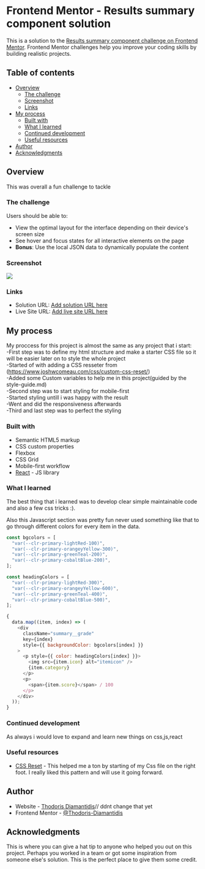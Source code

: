 # Frontend Mentor - Results summary component solution

This is a solution to the [Results summary component challenge on Frontend Mentor](https://www.frontendmentor.io/challenges/results-summary-component-CE_K6s0maV). Frontend Mentor challenges help you improve your coding skills by building realistic projects.

## Table of contents

- [Overview](#overview)
  - [The challenge](#the-challenge)
  - [Screenshot](#screenshot)
  - [Links](#links)
- [My process](#my-process)
  - [Built with](#built-with)
  - [What I learned](#what-i-learned)
  - [Continued development](#continued-development)
  - [Useful resources](#useful-resources)
- [Author](#author)
- [Acknowledgments](#acknowledgments)

## Overview

This was overall a fun challenge to tackle

### The challenge

Users should be able to:

- View the optimal layout for the interface depending on their device's screen size
- See hover and focus states for all interactive elements on the page
- **Bonus**: Use the local JSON data to dynamically populate the content

### Screenshot

![](./screenshot.jpg)

### Links

- Solution URL: [Add solution URL here](https://your-solution-url.com)
- Live Site URL: [Add live site URL here](https://your-live-site-url.com)

## My process

My proccess for this project is almost the same as any project that i start:
</br>
-First step was to define my html structure and make a starter CSS file so it will be easier later on to style the whole project
</br>
-Started of with adding a CSS resseter from (https://www.joshwcomeau.com/css/custom-css-reset/)
</br>
-Added some Custom variables to help me in this project(guided by the style-guide.md)
</br>
-Second step was to start styling for mobile-first
</br>
-Started styling untill i was happy with the result
</br>
-Went and did the responsiveness afterwards
</br>
-Third and last step was to perfect the styling

### Built with

- Semantic HTML5 markup
- CSS custom properties
- Flexbox
- CSS Grid
- Mobile-first workflow
- [React](https://reactjs.org/) - JS library

### What I learned

The best thing that i learned was to develop clear simple maintainable code and also a few css tricks :).

Also this Javascript section was pretty fun never used something like that to go through different colors for every item in the data.

```js
const bgcolors = [
  "var(--clr-primary-lightRed-100)",
  "var(--clr-primary-orangeyYellow-300)",
  "var(--clr-primary-greenTeal-200)",
  "var(--clr-primary-cobaltBlue-200)",
];

const headingColors = [
  "var(--clr-primary-lightRed-300)",
  "var(--clr-primary-orangeyYellow-600)",
  "var(--clr-primary-greenTeal-400)",
  "var(--clr-primary-cobaltBlue-500)",
];

{
  data.map((item, index) => (
    <div
      className="summary__grade"
      key={index}
      style={{ backgroundColor: bgcolors[index] }}
    >
      <p style={{ color: headingColors[index] }}>
        <img src={item.icon} alt="itemicon" />
        {item.category}
      </p>
      <p>
        <span>{item.score}</span> / 100
      </p>
    </div>
  ));
}
```

### Continued development

As always i would love to expand and learn new things on css,js,react

### Useful resources

- [CSS Reset](https://www.joshwcomeau.com/css/custom-css-reset/) - This helped me a ton by starting of my Css file on the right foot. I really liked this pattern and will use it going forward.

## Author

- Website - [Thodoris Diamantidis](https://www.your-site.com)// ddnt change that yet
- Frontend Mentor - [@Thodoris-Diamantidis](https://www.frontendmentor.io/profile/Thodoris-Diamantidis)

## Acknowledgments

This is where you can give a hat tip to anyone who helped you out on this project. Perhaps you worked in a team or got some inspiration from someone else's solution. This is the perfect place to give them some credit.
